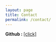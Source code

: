 ```yaml
---
layout: page
title: Contact
permalink: /contact/
---
```


<b>Github : </b> <a href="https://github.com/pirunita">[click]</a>
